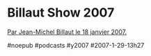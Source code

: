 # Billaut Show 2007

  
[Par Jean-Michel Billaut le 18 janvier 2007.](http://billaut.typepad.com/jm/2007/01/connaissezvous__7.html)

#noepub #podcasts #y2007 #2007-1-29-13h27
